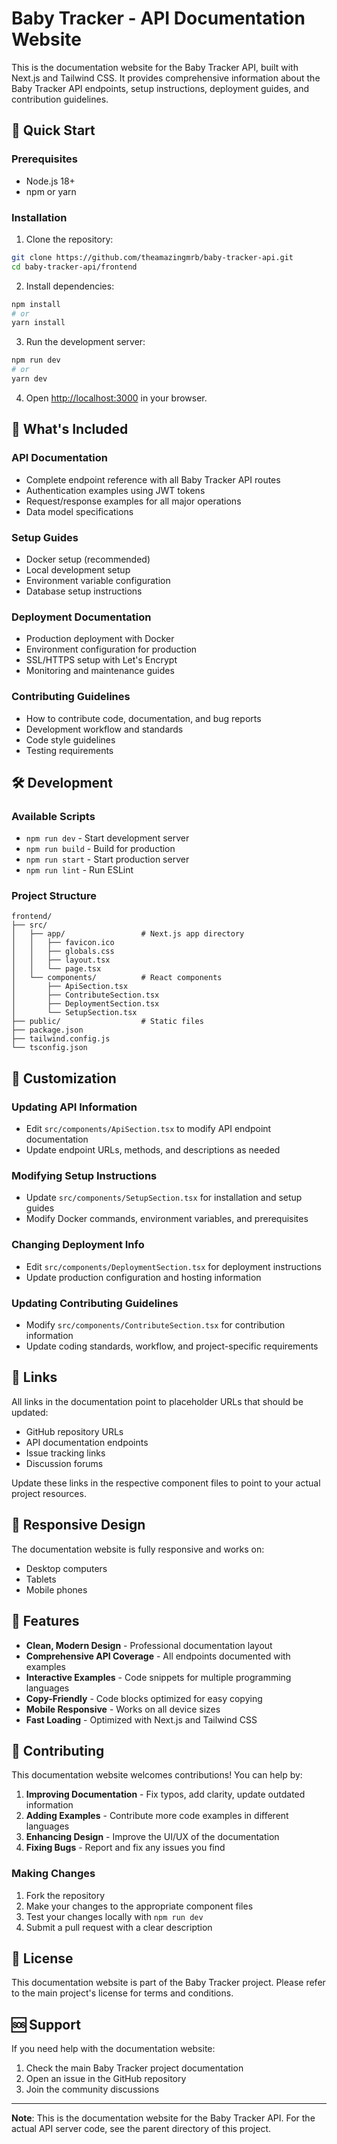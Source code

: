 # Baby Tracker - API Documentation Website

This is the documentation website for the Baby Tracker API, built with Next.js and Tailwind CSS. It provides comprehensive information about the Baby Tracker API endpoints, setup instructions, deployment guides, and contribution guidelines.

## 🚀 Quick Start

### Prerequisites

- Node.js 18+ 
- npm or yarn

### Installation

1. Clone the repository:
```bash
git clone https://github.com/theamazingmrb/baby-tracker-api.git
cd baby-tracker-api/frontend
```

2. Install dependencies:
```bash
npm install
# or
yarn install
```

3. Run the development server:
```bash
npm run dev
# or
yarn dev
```

4. Open [http://localhost:3000](http://localhost:3000) in your browser.

## 📖 What's Included

### API Documentation
- Complete endpoint reference with all Baby Tracker API routes
- Authentication examples using JWT tokens
- Request/response examples for all major operations
- Data model specifications

### Setup Guides
- Docker setup (recommended)
- Local development setup
- Environment variable configuration
- Database setup instructions

### Deployment Documentation  
- Production deployment with Docker
- Environment configuration for production
- SSL/HTTPS setup with Let's Encrypt
- Monitoring and maintenance guides

### Contributing Guidelines
- How to contribute code, documentation, and bug reports
- Development workflow and standards
- Code style guidelines
- Testing requirements

## 🛠 Development

### Available Scripts

- `npm run dev` - Start development server
- `npm run build` - Build for production
- `npm run start` - Start production server
- `npm run lint` - Run ESLint

### Project Structure

```
frontend/
├── src/
│   ├── app/                 # Next.js app directory
│   │   ├── favicon.ico
│   │   ├── globals.css
│   │   ├── layout.tsx
│   │   └── page.tsx
│   └── components/          # React components
│       ├── ApiSection.tsx
│       ├── ContributeSection.tsx
│       ├── DeploymentSection.tsx
│       └── SetupSection.tsx
├── public/                  # Static files
├── package.json
├── tailwind.config.js
└── tsconfig.json
```

## 🎨 Customization

### Updating API Information
- Edit `src/components/ApiSection.tsx` to modify API endpoint documentation
- Update endpoint URLs, methods, and descriptions as needed

### Modifying Setup Instructions
- Update `src/components/SetupSection.tsx` for installation and setup guides
- Modify Docker commands, environment variables, and prerequisites

### Changing Deployment Info
- Edit `src/components/DeploymentSection.tsx` for deployment instructions
- Update production configuration and hosting information

### Updating Contributing Guidelines
- Modify `src/components/ContributeSection.tsx` for contribution information
- Update coding standards, workflow, and project-specific requirements

## 🔗 Links

All links in the documentation point to placeholder URLs that should be updated:

- GitHub repository URLs
- API documentation endpoints
- Issue tracking links
- Discussion forums

Update these links in the respective component files to point to your actual project resources.

## 📱 Responsive Design

The documentation website is fully responsive and works on:
- Desktop computers
- Tablets
- Mobile phones

## 🌟 Features

- **Clean, Modern Design** - Professional documentation layout
- **Comprehensive API Coverage** - All endpoints documented with examples
- **Interactive Examples** - Code snippets for multiple programming languages
- **Copy-Friendly** - Code blocks optimized for easy copying
- **Mobile Responsive** - Works on all device sizes
- **Fast Loading** - Optimized with Next.js and Tailwind CSS

## 🤝 Contributing

This documentation website welcomes contributions! You can help by:

1. **Improving Documentation** - Fix typos, add clarity, update outdated information
2. **Adding Examples** - Contribute more code examples in different languages
3. **Enhancing Design** - Improve the UI/UX of the documentation
4. **Fixing Bugs** - Report and fix any issues you find

### Making Changes

1. Fork the repository
2. Make your changes to the appropriate component files
3. Test your changes locally with `npm run dev`
4. Submit a pull request with a clear description

## 📄 License

This documentation website is part of the Baby Tracker project. Please refer to the main project's license for terms and conditions.

## 🆘 Support

If you need help with the documentation website:

1. Check the main Baby Tracker project documentation
2. Open an issue in the GitHub repository
3. Join the community discussions

---

**Note**: This is the documentation website for the Baby Tracker API. For the actual API server code, see the parent directory of this project.